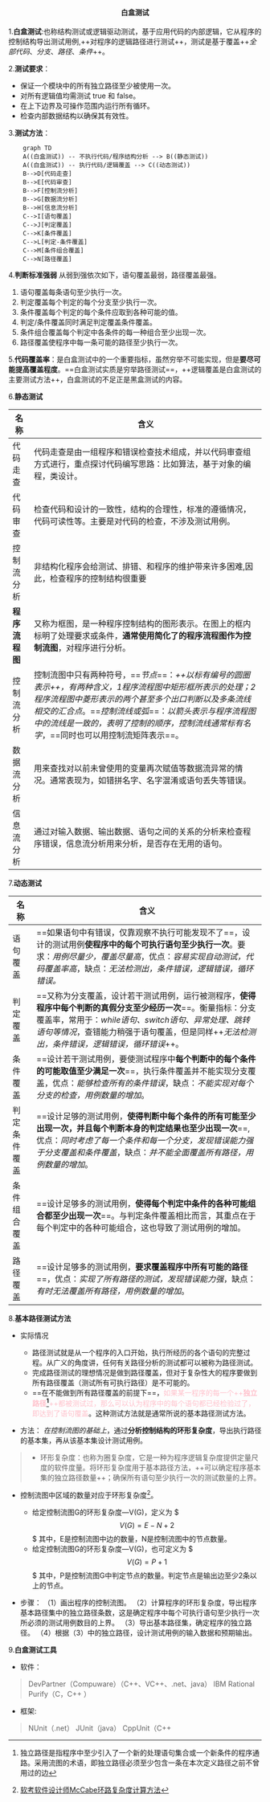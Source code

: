 #### <center>白盒测试</center>

1.**白盒测试**:也称结构测试或逻辑驱动测试，基于应用代码的内部逻辑，它从程序的控制结构导出测试用例,++对程序的逻辑路径进行测试++，测试是基于覆盖++*全部代码*、*分支*、*路径*、*条件*++。

2.**测试要求**：
   - 保证一个模块中的所有独立路径至少被使用一次。
   - 对所有逻辑值均需测试 true 和 false。
   - 在上下边界及可操作范围内运行所有循环。
   - 检查内部数据结构以确保其有效性。

3.**测试方法**：
```mermaid
	graph TD
    A((白盒测试)) -- 不执行代码/程序结构分析 --> B((静态测试))
    A((白盒测试)) -- 执行代码/逻辑覆盖 --> C((动态测试))
    B-->D[代码走查]
    B-->E[代码审查]
    B-->F[控制流分析]
    B-->G[数据流分析]
    B-->H[信息流分析]
    C-->I[语句覆盖]
    C-->J[判定覆盖]
    C-->K[条件覆盖]
    C-->L[判定-条件覆盖]
    C-->M[条件组合覆盖]
    C-->N[路径覆盖]
```

4.**判断标准强弱**
  从弱到强依次如下，语句覆盖最弱，路径覆盖最强。
  1. 语句覆盖每条语句至少执行一次。
  2. 判定覆盖每个判定的每个分支至少执行一次。
  3. 条件覆盖每个判定的每个条件应取到各种可能的值。
  4. 判定/条件覆盖同时满足判定覆盖条件覆盖。
  5. 条件组合覆盖每个判定中各条件的每一种组合至少出现一次。
  6. 路径覆盖使程序中每一条可能的路径至少执行一次。

5.**代码覆盖率**：是白盒测试中的一个重要指标，虽然穷举不可能实现，但是**要尽可能提高覆盖程度**。==白盒测试实质是穷举路径测试==，++逻辑覆盖是白盒测试的主要测试方法++，白盒测试的不足正是黑盒测试的内容。

6.**静态测试**

| 名称 | 含义 |
|--------|--------|
|    代码走查   |   代码走查是由一组程序和错误检查技术组成，并以代码审查组方式进行，重点探讨代码编写思路：比如算法，基于对象的编程，类设计。   |
|    代码审查   | 检查代码和设计的一致性，结构的合理性，标准的遵循情况，代码可读性等。主要是对代码的检查，不涉及测试用例。|
|    控制流分析 | 非结构化程序会给测试、排错、和程序的维护带来许多困难,因此，检查程序的控制结构很重要|
| **程序流程图** | 又称为框图，是一种程序控制结构的图形表示。在图上的框内标明了处理要求或条件，**通常使用简化了的程序流程图作为控制流图**，对程序进行分析。|
|    控制流分析   | 控制流图中只有两种符号，==*节点*==：*++以标有编号的圆圈表示++，有两种含义，1程序流程图中矩形框所表示的处理；2程序流程图中菱形表示的两个甚至多个出口判断以及多条流线相交的汇合点*。==*控制流线或弧*==：*以箭头表示与程序流程图中的流线是一致的，表明了控制的顺序，控制流线通常标有名字*，==同时也可以用控制流矩阵表示==。|
|    数据流分析 | 用来查找对以前未曾使用的变量再次赋值等数据流异常的情况。通常表现为，如错拼名字、名字混淆或语句丢失等错误。|
|    信息流分析 | 通过对输入数据、输出数据、语句之间的关系的分析来检查程序错误，信息流分析用来分析，是否存在无用的语句。 |

7.**动态测试**

| 名称 | 含义 |
|--------|--------|
|语句覆盖|==如果语句中有错误，仅靠观察不执行可能发现不了==，设计的测试用例**使程序中的每个可执行语句至少执行一次**。要求：*用例尽量少，覆盖尽量高*，优点：*容易实现自动测试，代码覆盖率高*，缺点：*无法检测出，条件错误，逻辑错误，循环错误。*|
|判定覆盖|==又称为分支覆盖，设计若干测试用例，运行被测程序，**使得程序中每个判断的真假分支至少经历一次**==。衡量指标：分支覆盖率，常用于：*while语句、switch语句、异常处理、跳转语句等情况*，查错能力稍强于语句覆盖，但是同样++*无法检测出，条件错误，逻辑错误，循环错误*++。|
|条件覆盖|==设计若干测试用例，要使测试程序中**每个判断中的每个条件的可能取值至少满足一次**==，执行条件覆盖并不能实现分支覆盖，优点：*能够检查所有的条件错误*，缺点：*不能实现对每个分支的检查，用例数量的增加*。|
|判定条件覆盖|==设计足够的测试用例，**使得判断中每个条件的所有可能至少出现一次，并且每个判断本身的判定结果也至少出现一次**==,优点：*同时考虑了每一个条件和每一个分支，发现错误能力强于分支覆盖和条件覆盖*，缺点：*并不能全面覆盖所有路径，用例数量的增加*。|
|条件组合覆盖|==设计足够多的测试用例，**使得每个判定中条件的各种可能组合都至少出现一次**==。与判定条件覆盖相比而言，其重点在于每个判定中的各种可能组合，这也导致了测试用例的增加。|
|路径覆盖|==设计足够多的测试用例，**要求覆盖程序中所有可能的路径**==，优点：*实现了所有路径的测试，发现错误能力强*，缺点：*有时无法覆盖所有路径，用例数量的增加*。|

8.**基本路径测试方法**
- 实际情况
   - 路径测试就是从一个程序的入口开始，执行所经历的各个语句的完整过程。从广义的角度讲，任何有关路径分析的测试都可以被称为路径测试。
   - 完成路径测试的理想情况是做到路径覆盖，但对于复杂性大的程序要做到所有路径覆盖（测试所有可执行路径）是不可能的。
   - ==在不能做到所有路径覆盖的前提下==，<font color ="pink">如果某一程序的每一个++**独立路径[^1]**++都被测试过，那么可以认为程序中的每个语句都已经检验过了，即达到了语句覆盖</font>。这种测试方法就是通常所说的基本路径测试方法。

- 方法：
  *在控制流图的基础上*，通过**分析控制结构的环形复杂度**，导出执行路径的基本集，再从该基本集设计测试用例。
>  - 环形复杂度：也称为圈复杂度，它是一种为程序逻辑复杂度提供定量尺度的软件度量。将环形复杂度用于基本路径方法，++可以确定程序基本集的独立路径数量++；确保所有语句至少执行一次的测试数量的上界。
  - 控制流图中区域的数量对应于环形复杂度[^2]。
    - 给定控制流图G的环形复杂度—V(G)，定义为
      $$$
          V(G) = E-N+2
      $$$
     其中，E是控制流图中边的数量，N是控制流图中的节点数量。
    - 给定控制流图G的环形复杂度—V(G)，也可定义为
      $$$
             V(G) = P+1
      $$$
    其中，P是控制流图G中判定节点的数量。判定节点是输出边至少2条以上的节点。

- 步骤：
（1）画出程序的控制流图。
（2）计算程序的环形复杂度，导出程序基本路径集中的独立路径条数，这是确定程序中每个可执行语句至少执行一次所必须的测试用例数目的上界。
（3）导出基本路径集，确定程序的独立路径。
（4）根据（3）中的独立路径，设计测试用例的输入数据和预期输出。

9.**白盒测试工具**
- 软件：
> DevPartner（Compuware）（C\++、VC\++、.net、java）
  IBM Rational Purify（C，C\++ ）

- 框架:
> NUnit（.net）
  JUnit（java）
  CppUnit（C\++  



[^1]: 独立路径是指程序中至少引入了一个新的处理语句集合或一个新条件的程序通路。采用流图的术语，即独立路径必须至少包含一条在本次定义路径之前不曾用过的边
[^2]: [软考软件设计师McCabe环路复杂度计算方法](http://blog.csdn.net/u012965373/article/details/49662133)
